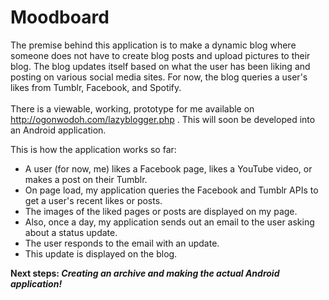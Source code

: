 # Moodboard
The premise behind this application is to make a dynamic blog where someone does not have to create blog posts and upload pictures to their blog. The blog updates itself based on what the user has been liking and posting on various social media sites. For now, the blog queries a user's likes from Tumblr, Facebook, and Spotify. <br><br> There is a viewable, working, prototype for me available on http://ogonwodoh.com/lazyblogger.php . This will soon be developed into an Android application.

This is how the application works so far: <br>
<ul>
<li> A user (for now, me) likes a Facebook page, likes a YouTube video, or makes a post on their Tumblr.</li>
<li> On page load, my application queries the Facebook and Tumblr APIs to get a user's recent likes or posts. </li>
<li> The images of the liked pages or posts are displayed on my page.</li>
<li> Also, once a day, my application sends out an email to the user asking about a status update. </li>
<li> The user responds to the email with an update.</li>
<li> This update is displayed on the blog.</li>
</ul>

<strong> Next steps:<em>
Creating an archive and making the actual Android application!</em> </strong>
